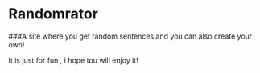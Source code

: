 # Randomrator
###A site where you get random sentences and you can also create your own!

It is just for fun , i hope tou will enjoy it!
